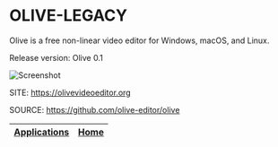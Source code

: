 # OLIVE-LEGACY

 Olive is a free non-linear video editor for Windows, macOS, and Linux.
 
 Release version: Olive 0.1
  
 ![Screenshot](https://upload.wikimedia.org/wikipedia/commons/2/23/Olive_video_editor_Alpha_0.1.0_2019-10_1e3cf533-fr.png)
 
 SITE: https://olivevideoeditor.org

 SOURCE: https://github.com/olive-editor/olive

 | [Applications](https://portable-linux-apps.github.io/apps.html) | [Home](https://portable-linux-apps.github.io)
 | --- | --- |
